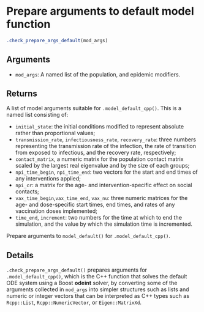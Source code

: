 # Prepare arguments to default model function

```r
.check_prepare_args_default(mod_args)
```

## Arguments

- `mod_args`: A named list of the population, and epidemic modifiers.

## Returns

A list of model arguments suitable for `.model_default_cpp()`. This is a named list consisting of:

 * `initial_state`: the initial conditions modified to represent absolute rather than proportional values;
 * `transmission_rate`, `infectiousness_rate`, `recovery_rate`: three numbers representing the transmission rate of the infection, the rate of transition from exposed to infectious, and the recovery rate, respectively;
 * `contact_matrix`, a numeric matrix for the population contact matrix scaled by the largest real eigenvalue and by the size of each groups;
 * `npi_time_begin`, `npi_time_end`: two vectors for the start and end times of any interventions applied;
 * `npi_cr`: a matrix for the age- and intervention-specific effect on social contacts;
 * `vax_time_begin`,`vax_time_end`, `vax_nu`: three numeric matrices for the age- and dose-specific start times, end times, and rates of any vaccination doses implemented;
 * `time_end`, `increment`: two numbers for the time at which to end the simulation, and the value by which the simulation time is incremented.

Prepare arguments to `model_default()` for `.model_default_cpp()`.

## Details

`.check_prepare_args_default()` prepares arguments for `.model_default_cpp()`, which is the C++ function that solves the default ODE system using a Boost **odeint** solver, by converting some of the arguments collected in `mod_args` into simpler structures such as lists and numeric or integer vectors that can be interpreted as C++ types such as `Rcpp::List`, `Rcpp::NumericVector`, or `Eigen::MatrixXd`.
